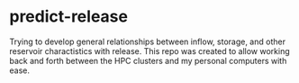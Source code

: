 # predict-release

Trying to develop general relationships between inflow, storage, and other reservoir charactistics with release.
This repo was created to allow working back and forth between the HPC clusters and my personal computers with ease. 
